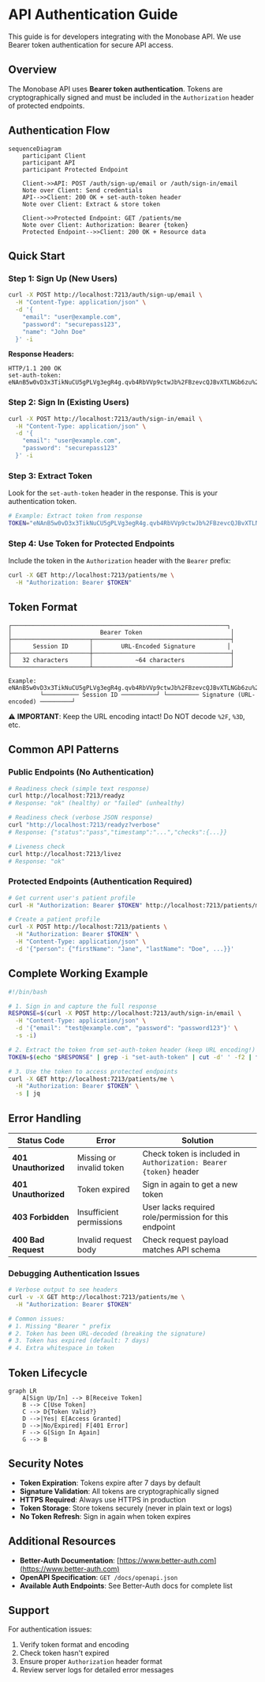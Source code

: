 # API Authentication Guide

This guide is for developers integrating with the Monobase API. We use Bearer token authentication for secure API access.

## Overview

The Monobase API uses **Bearer token authentication**. Tokens are cryptographically signed and must be included in the `Authorization` header of protected endpoints.

## Authentication Flow

```mermaid
sequenceDiagram
    participant Client
    participant API
    participant Protected Endpoint
    
    Client->>API: POST /auth/sign-up/email or /auth/sign-in/email
    Note over Client: Send credentials
    API-->>Client: 200 OK + set-auth-token header
    Note over Client: Extract & store token
    
    Client->>Protected Endpoint: GET /patients/me
    Note over Client: Authorization: Bearer {token}
    Protected Endpoint-->>Client: 200 OK + Resource data
```

## Quick Start

### Step 1: Sign Up (New Users)

```bash
curl -X POST http://localhost:7213/auth/sign-up/email \
  -H "Content-Type: application/json" \
  -d '{
    "email": "user@example.com",
    "password": "securepass123",
    "name": "John Doe"
  }' -i
```

**Response Headers:**
```http
HTTP/1.1 200 OK
set-auth-token: eNAnB5w0vD3x3TikNuCU5gPLVg3egR4g.qvb4RbVVp9ctwJb%2FBzevcQJBvXTLNGb6zu%2FzB9%2Bqva8%3D
```

### Step 2: Sign In (Existing Users)

```bash
curl -X POST http://localhost:7213/auth/sign-in/email \
  -H "Content-Type: application/json" \
  -d '{
    "email": "user@example.com",
    "password": "securepass123"
  }' -i
```

### Step 3: Extract Token

Look for the `set-auth-token` header in the response. This is your authentication token.

```bash
# Example: Extract token from response
TOKEN="eNAnB5w0vD3x3TikNuCU5gPLVg3egR4g.qvb4RbVVp9ctwJb%2FBzevcQJBvXTLNGb6zu%2FzB9%2Bqva8%3D"
```

### Step 4: Use Token for Protected Endpoints

Include the token in the `Authorization` header with the `Bearer` prefix:

```bash
curl -X GET http://localhost:7213/patients/me \
  -H "Authorization: Bearer $TOKEN"
```

## Token Format

```
┌─────────────────────────────────────────────────────────────┐
│                         Bearer Token                         │
├──────────────────────┬───────────────────────────────────────┤
│      Session ID      │        URL-Encoded Signature         │
├──────────────────────┼───────────────────────────────────────┤
│   32 characters      │            ~64 characters             │
└──────────────────────┴───────────────────────────────────────┘

Example: eNAnB5w0vD3x3TikNuCU5gPLVg3egR4g.qvb4RbVVp9ctwJb%2FBzevcQJBvXTLNGb6zu%2FzB9%2Bqva8%3D
         └────────── Session ID ──────────┘ └───────── Signature (URL-encoded) ─────────┘
```

⚠️ **IMPORTANT**: Keep the URL encoding intact! Do NOT decode `%2F`, `%3D`, etc.

## Common API Patterns

### Public Endpoints (No Authentication)
```bash
# Readiness check (simple text response)
curl http://localhost:7213/readyz
# Response: "ok" (healthy) or "failed" (unhealthy)

# Readiness check (verbose JSON response)
curl "http://localhost:7213/readyz?verbose"
# Response: {"status":"pass","timestamp":"...","checks":{...}}

# Liveness check
curl http://localhost:7213/livez
# Response: "ok"
```

### Protected Endpoints (Authentication Required)
```bash
# Get current user's patient profile
curl -H "Authorization: Bearer $TOKEN" http://localhost:7213/patients/me

# Create a patient profile
curl -X POST http://localhost:7213/patients \
  -H "Authorization: Bearer $TOKEN" \
  -H "Content-Type: application/json" \
  -d '{"person": {"firstName": "Jane", "lastName": "Doe", ...}}'
```

## Complete Working Example

```bash
#!/bin/bash

# 1. Sign in and capture the full response
RESPONSE=$(curl -X POST http://localhost:7213/auth/sign-in/email \
  -H "Content-Type: application/json" \
  -d '{"email": "test@example.com", "password": "password123"}' \
  -s -i)

# 2. Extract the token from set-auth-token header (keep URL encoding!)
TOKEN=$(echo "$RESPONSE" | grep -i "set-auth-token" | cut -d' ' -f2 | tr -d '\r')

# 3. Use the token to access protected endpoints
curl -X GET http://localhost:7213/patients/me \
  -H "Authorization: Bearer $TOKEN" \
  -s | jq
```

## Error Handling

| Status Code | Error | Solution |
|------------|-------|----------|
| **401 Unauthorized** | Missing or invalid token | Check token is included in `Authorization: Bearer {token}` header |
| **401 Unauthorized** | Token expired | Sign in again to get a new token |
| **403 Forbidden** | Insufficient permissions | User lacks required role/permission for this endpoint |
| **400 Bad Request** | Invalid request body | Check request payload matches API schema |

### Debugging Authentication Issues

```bash
# Verbose output to see headers
curl -v -X GET http://localhost:7213/patients/me \
  -H "Authorization: Bearer $TOKEN"

# Common issues:
# 1. Missing "Bearer " prefix
# 2. Token has been URL-decoded (breaking the signature)
# 3. Token has expired (default: 7 days)
# 4. Extra whitespace in token
```

## Token Lifecycle

```mermaid
graph LR
    A[Sign Up/In] --> B[Receive Token]
    B --> C[Use Token]
    C --> D{Token Valid?}
    D -->|Yes| E[Access Granted]
    D -->|No/Expired| F[401 Error]
    F --> G[Sign In Again]
    G --> B
```

## Security Notes

- **Token Expiration**: Tokens expire after 7 days by default
- **Signature Validation**: All tokens are cryptographically signed
- **HTTPS Required**: Always use HTTPS in production
- **Token Storage**: Store tokens securely (never in plain text or logs)
- **No Token Refresh**: Sign in again when token expires

## Additional Resources

- **Better-Auth Documentation**: [https://www.better-auth.com](https://www.better-auth.com)
- **OpenAPI Specification**: `GET /docs/openapi.json`
- **Available Auth Endpoints**: See Better-Auth docs for complete list

## Support

For authentication issues:
1. Verify token format and encoding
2. Check token hasn't expired
3. Ensure proper `Authorization` header format
4. Review server logs for detailed error messages
